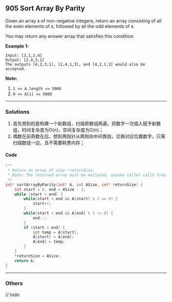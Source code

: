 ## 905 Sort Array By Parity

Given an array `A` of non-negative integers, return an array consisting of all the even elements of `A`, followed by all the odd elements of `A`.

You may return any answer array that satisfies this condition.



**Example 1:**

```
Input: [3,1,2,4]
Output: [2,4,3,1]
The outputs [4,2,3,1], [2,4,1,3], and [4,2,1,3] would also be accepted.
```

 

**Note:**

1. `1 <= A.length <= 5000`
2. `0 <= A[i] <= 5000`

------

### Solutions

1. 首先想到的是构建一个新数组，扫描原数组两遍，将数字一次插入赋予新数组，时间复杂度为O(n)，空间复杂度为O(n)；
2. 偶数在前奇数在后，想到两指针从两侧向中间靠拢，交换对应位置数字，只需扫描数组一边，且不需要耗费内存；

#### Code

```c
/**
 * Return an array of size *returnSize.
 * Note: The returned array must be malloced, assume caller calls free().
 */
int* sortArrayByParity(int* A, int ASize, int* returnSize) {
    int start = 0, end = ASize - 1;
    while (start < end) {
        while(start < end && A[start] % 2 == 0) {
            start++;
        }
        while(start < end && A[end] % 2 != 0) {
            end--;
        }
        if (start < end) {
            int temp = A[start];
            A[start] = A[end];
            A[end] = temp;
        }
    }
    *returnSize = ASize;
    return A;
}
```

------

### Others

// todo